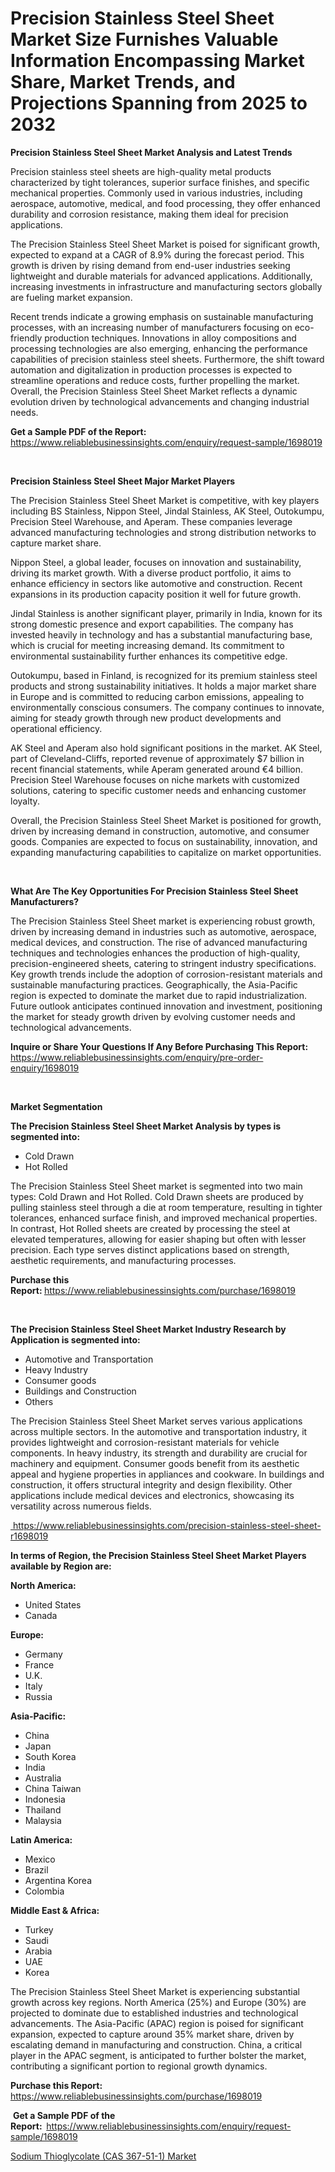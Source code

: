 <p><h1>Precision Stainless Steel Sheet Market Size Furnishes Valuable Information Encompassing Market Share, Market Trends, and Projections Spanning from 2025 to 2032</h1></p><p><strong>Precision Stainless Steel Sheet Market Analysis and Latest Trends</strong></p>
<p><p>Precision stainless steel sheets are high-quality metal products characterized by tight tolerances, superior surface finishes, and specific mechanical properties. Commonly used in various industries, including aerospace, automotive, medical, and food processing, they offer enhanced durability and corrosion resistance, making them ideal for precision applications.</p><p>The Precision Stainless Steel Sheet Market is poised for significant growth, expected to expand at a CAGR of 8.9% during the forecast period. This growth is driven by rising demand from end-user industries seeking lightweight and durable materials for advanced applications. Additionally, increasing investments in infrastructure and manufacturing sectors globally are fueling market expansion.</p><p>Recent trends indicate a growing emphasis on sustainable manufacturing processes, with an increasing number of manufacturers focusing on eco-friendly production techniques. Innovations in alloy compositions and processing technologies are also emerging, enhancing the performance capabilities of precision stainless steel sheets. Furthermore, the shift toward automation and digitalization in production processes is expected to streamline operations and reduce costs, further propelling the market. Overall, the Precision Stainless Steel Sheet Market reflects a dynamic evolution driven by technological advancements and changing industrial needs.</p></p>
<p><strong>Get a Sample PDF of the Report:&nbsp;</strong> <a href="https://www.reliablebusinessinsights.com/enquiry/request-sample/1698019?utm_campaign=2246&utm_medium=2&utm_source=Github&utm_content=ia&utm_term=24032025&utm_id=precision-stainless-steel-sheet">https://www.reliablebusinessinsights.com/enquiry/request-sample/1698019</a></p>
<p>&nbsp;</p>
<p><strong>Precision Stainless Steel Sheet Major Market Players</strong></p>
<p><p>The Precision Stainless Steel Sheet Market is competitive, with key players including BS Stainless, Nippon Steel, Jindal Stainless, AK Steel, Outokumpu, Precision Steel Warehouse, and Aperam. These companies leverage advanced manufacturing technologies and strong distribution networks to capture market share.</p><p>Nippon Steel, a global leader, focuses on innovation and sustainability, driving its market growth. With a diverse product portfolio, it aims to enhance efficiency in sectors like automotive and construction. Recent expansions in its production capacity position it well for future growth.</p><p>Jindal Stainless is another significant player, primarily in India, known for its strong domestic presence and export capabilities. The company has invested heavily in technology and has a substantial manufacturing base, which is crucial for meeting increasing demand. Its commitment to environmental sustainability further enhances its competitive edge.</p><p>Outokumpu, based in Finland, is recognized for its premium stainless steel products and strong sustainability initiatives. It holds a major market share in Europe and is committed to reducing carbon emissions, appealing to environmentally conscious consumers. The company continues to innovate, aiming for steady growth through new product developments and operational efficiency.</p><p>AK Steel and Aperam also hold significant positions in the market. AK Steel, part of Cleveland-Cliffs, reported revenue of approximately $7 billion in recent financial statements, while Aperam generated around €4 billion. Precision Steel Warehouse focuses on niche markets with customized solutions, catering to specific customer needs and enhancing customer loyalty.</p><p>Overall, the Precision Stainless Steel Sheet Market is positioned for growth, driven by increasing demand in construction, automotive, and consumer goods. Companies are expected to focus on sustainability, innovation, and expanding manufacturing capabilities to capitalize on market opportunities.</p></p>
<p>&nbsp;</p>
<p><strong>What Are The Key Opportunities For Precision Stainless Steel Sheet Manufacturers?</strong></p>
<p><p>The Precision Stainless Steel Sheet market is experiencing robust growth, driven by increasing demand in industries such as automotive, aerospace, medical devices, and construction. The rise of advanced manufacturing techniques and technologies enhances the production of high-quality, precision-engineered sheets, catering to stringent industry specifications. Key growth trends include the adoption of corrosion-resistant materials and sustainable manufacturing practices. Geographically, the Asia-Pacific region is expected to dominate the market due to rapid industrialization. Future outlook anticipates continued innovation and investment, positioning the market for steady growth driven by evolving customer needs and technological advancements.</p></p>
<p><strong>Inquire or Share Your Questions If Any Before Purchasing This Report:</strong> <a href="https://www.reliablebusinessinsights.com/enquiry/pre-order-enquiry/1698019?utm_campaign=2246&utm_medium=2&utm_source=Github&utm_content=ia&utm_term=24032025&utm_id=precision-stainless-steel-sheet">https://www.reliablebusinessinsights.com/enquiry/pre-order-enquiry/1698019</a></p>
<p>&nbsp;</p>
<p><strong>Market Segmentation</strong></p>
<p><strong>The Precision Stainless Steel Sheet Market Analysis by types is segmented into:</strong></p>
<p><ul><li>Cold Drawn</li><li>Hot Rolled</li></ul></p>
<p><p>The Precision Stainless Steel Sheet market is segmented into two main types: Cold Drawn and Hot Rolled. Cold Drawn sheets are produced by pulling stainless steel through a die at room temperature, resulting in tighter tolerances, enhanced surface finish, and improved mechanical properties. In contrast, Hot Rolled sheets are created by processing the steel at elevated temperatures, allowing for easier shaping but often with lesser precision. Each type serves distinct applications based on strength, aesthetic requirements, and manufacturing processes.</p></p>
<p><strong>Purchase this Report:&nbsp;</strong><a href="https://www.reliablebusinessinsights.com/purchase/1698019?utm_campaign=2246&utm_medium=2&utm_source=Github&utm_content=ia&utm_term=24032025&utm_id=precision-stainless-steel-sheet">https://www.reliablebusinessinsights.com/purchase/1698019</a></p>
<p>&nbsp;</p>
<p><strong>The Precision Stainless Steel Sheet Market Industry Research by Application is segmented into:</strong></p>
<p><ul><li>Automotive and Transportation</li><li>Heavy Industry</li><li>Consumer goods</li><li>Buildings and Construction</li><li>Others</li></ul></p>
<p><p>The Precision Stainless Steel Sheet Market serves various applications across multiple sectors. In the automotive and transportation industry, it provides lightweight and corrosion-resistant materials for vehicle components. In heavy industry, its strength and durability are crucial for machinery and equipment. Consumer goods benefit from its aesthetic appeal and hygiene properties in appliances and cookware. In buildings and construction, it offers structural integrity and design flexibility. Other applications include medical devices and electronics, showcasing its versatility across numerous fields.</p></p>
<p><a href="https://www.reliablebusinessinsights.com/precision-stainless-steel-sheet-r1698019?utm_campaign=2246&utm_medium=2&utm_source=Github&utm_content=ia&utm_term=24032025&utm_id=precision-stainless-steel-sheet">&nbsp;https://www.reliablebusinessinsights.com/precision-stainless-steel-sheet-r1698019</a></p>
<p><strong>In terms of Region, the Precision Stainless Steel Sheet Market Players available by Region are:</strong></p>
<p>
    <p> <strong> North America: </strong>
        <ul>
            <li>United States</li>
            <li>Canada</li>
        </ul>
        </p> 
    <p> <strong> Europe: </strong>
        <ul>
            <li>Germany</li>
            <li>France</li>
            <li>U.K.</li>
            <li>Italy</li>
            <li>Russia</li>
        </ul>
        </p> 
    <p> <strong> Asia-Pacific: </strong>
        <ul>
            <li>China</li>
            <li>Japan</li>
            <li>South Korea</li>
            <li>India</li>
            <li>Australia</li>
            <li>China Taiwan</li>
            <li>Indonesia</li>
            <li>Thailand</li>
            <li>Malaysia</li>
        </ul>
        </p> 
    <p> <strong> Latin America: </strong>
        <ul>
            <li>Mexico</li>
            <li>Brazil</li>
            <li>Argentina Korea</li>
            <li>Colombia</li>
        </ul>
        </p> 
    <p> <strong> Middle East & Africa: </strong>
        <ul>
            <li>Turkey</li>
            <li>Saudi</li>
            <li>Arabia</li>
            <li>UAE</li>
            <li>Korea</li>
        </ul>
    </p>
    </p>
<p><p>The Precision Stainless Steel Sheet Market is experiencing substantial growth across key regions. North America (25%) and Europe (30%) are projected to dominate due to established industries and technological advancements. The Asia-Pacific (APAC) region is poised for significant expansion, expected to capture around 35% market share, driven by escalating demand in manufacturing and construction. China, a critical player in the APAC segment, is anticipated to further bolster the market, contributing a significant portion to regional growth dynamics.</p></p>
<p><strong>Purchase this Report: </strong><a href="https://www.reliablebusinessinsights.com/purchase/1698019?utm_campaign=2246&utm_medium=2&utm_source=Github&utm_content=ia&utm_term=24032025&utm_id=precision-stainless-steel-sheet">https://www.reliablebusinessinsights.com/purchase/1698019</a></p>
<p>&nbsp;<strong>Get a Sample PDF of the Report:&nbsp;&nbsp;</strong><a href="https://www.reliablebusinessinsights.com/enquiry/request-sample/1698019?utm_campaign=2246&utm_medium=2&utm_source=Github&utm_content=ia&utm_term=24032025&utm_id=precision-stainless-steel-sheet">https://www.reliablebusinessinsights.com/enquiry/request-sample/1698019</a></p>
<p><strong></strong></p>
<p><p><a href="https://github.com/MonroeBullock54/Market-Research-Report-List-2/blob/main/sodium-thioglycolate-cas-367-51-1-market.md?utm_campaign=2246&utm_medium=2&utm_source=Github&utm_content=ia&utm_term=24032025&utm_id=precision-stainless-steel-sheet">Sodium Thioglycolate (CAS 367-51-1) Market</a></p></p>